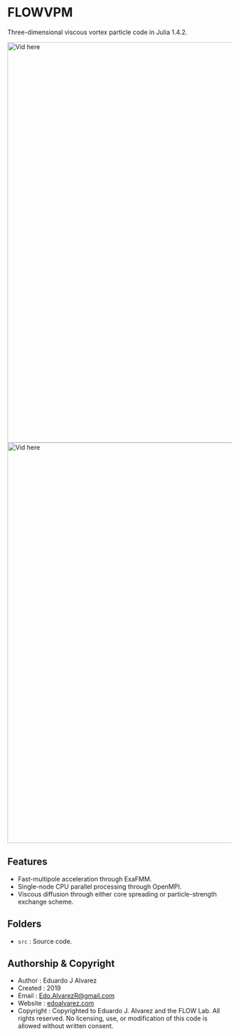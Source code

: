 # FLOWVPM

Three-dimensional viscous vortex particle code in Julia 1.4.2.


<img src="docs/resources/vid/val_leapfrog04_2.gif" alt="Vid here" style="width: 900px;"/>
<img src="docs/resources/vid/val_ringcollision09_1.gif" alt="Vid here" style="width: 900px;"/>

## Features
  * Fast-multipole acceleration through ExaFMM.
  * Single-node CPU parallel processing through OpenMPI.
  * Viscous diffusion through either core spreading or particle-strength exchange scheme.

## Folders
  * `src`         : Source code.

## Authorship & Copyright
* Author            : Eduardo J Alvarez
* Created           : 2019
* Email             : Edo.AlvarezR@gmail.com
* Website           : [edoalvarez.com](https://www.edoalvarez.com/)
* Copyright         : Copyrighted to Eduardo J. Alvarez and the FLOW Lab. All
    rights reserved. No licensing, use, or modification of this code is allowed
    without written consent.
